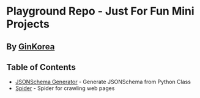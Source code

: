 # Playground Repo - Just For Fun Mini Projects
## By [GinKorea](https://github.com/ginkorea)

## Table of Contents
- [JSONSchema Generator](JSONSchema) - Generate JSONSchema from Python Class 
- [Spider](Spider) - Spider for crawling web pages
